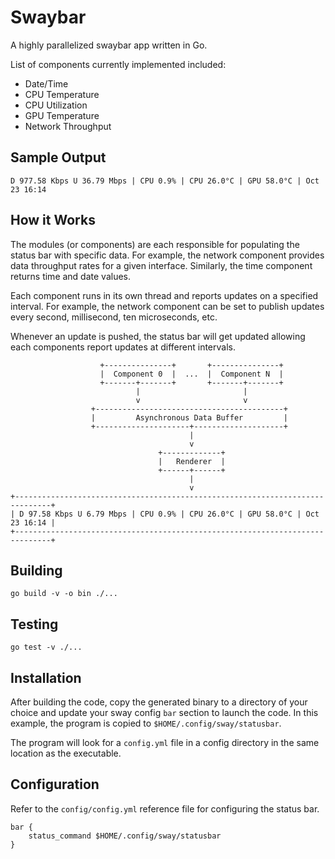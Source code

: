 # Swaybar

A highly parallelized swaybar app written in Go.

List of components currently implemented included:

- Date/Time
- CPU Temperature
- CPU Utilization
- GPU Temperature
- Network Throughput

## Sample Output

```text
D 977.58 Kbps U 36.79 Mbps | CPU 0.9% | CPU 26.0°C | GPU 58.0°C | Oct 23 16:14
```

## How it Works

The modules (or components) are each responsible for populating the status bar
with specific data. For example, the network component provides data throughput
rates for a given interface. Similarly, the time component returns time and date
values.

Each component runs in its own thread and reports updates on a specified
interval. For example, the network component can be set to publish updates every
second, millisecond, ten microseconds, etc.

Whenever an update is pushed, the status bar will get updated allowing each
components report updates at different intervals.

```text
                    +---------------+       +---------------+
                    |  Component 0  |  ...  |  Component N  |
                    +-------+-------+       +-------+-------+
                            |                       |
                            v                       v
                  +------------------------------------------+
                  |         Asynchronous Data Buffer         |
                  +---------------------+--------------------+
                                        |
                                        v
                                 +-------------+
                                 |   Renderer  |
                                 +------+------+
                                        |
                                        v
+------------------------------------------------------------------------------+
| D 97.58 Kbps U 6.79 Mbps | CPU 0.9% | CPU 26.0°C | GPU 58.0°C | Oct 23 16:14 |
+------------------------------------------------------------------------------+
```

## Building

```text
go build -v -o bin ./...
```

## Testing

```text
go test -v ./...
```

## Installation

After building the code, copy the generated binary to a directory of your choice
and update your sway config `bar` section to launch the code. In this example,
the program is copied to `$HOME/.config/sway/statusbar`.

The program will look for a `config.yml` file in a config directory in the same
location as the executable.

## Configuration

Refer to the `config/config.yml` reference file for configuring the status bar.

```text
bar {
    status_command $HOME/.config/sway/statusbar
}
```
